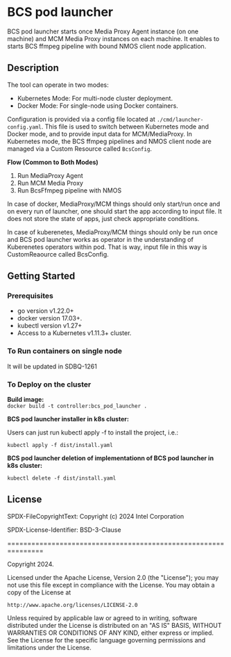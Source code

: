 # BCS pod launcher

BCS pod launcher starts once Media Proxy Agent instance (on one machine) and MCM Media Proxy instances on each machine. It enables to starts BCS ffmpeg pipeline with bound NMOS client node application.

## Description

The tool can operate in two modes:

- Kubernetes Mode: For multi-node cluster deployment.
- Docker Mode: For single-node using Docker containers.
  
Configuration is provided via a config file located at `./cmd/launcher-config.yaml`. This file is used to switch between Kubernetes mode and Docker mode, and to provide input data for MCM/MediaProxy. In Kubernetes mode, the BCS ffmpeg pipelines and NMOS client node are managed via a Custom Resource called `BcsConfig`.

**Flow (Common to Both Modes)**

1. Run MediaProxy Agent
2. Run MCM Media Proxy
3. Run BcsFfmpeg pipeline with NMOS

In case of docker, MediaProxy/MCM things should only start/run once and on every run of launcher, one should start the app according to input file. It does not store the state of apps, just check appropriate conditions.

In case of kuberenetes, MediaProxy/MCM things should only be run once and BCS pod launcher works as operator in the understanding of Kuberenetes operators within pod. That is way, input file in this way is CustomReaource called BcsConfig.

## Getting Started

### Prerequisites

- go version v1.22.0+
- docker version 17.03+.
- kubectl version v1.27+
- Access to a Kubernetes v1.11.3+ cluster.

### To Run containers on single node  

It will be updated in SDBQ-1261

### To Deploy on the cluster

**Build image:**  
`docker build -t controller:bcs_pod_launcher .`

**BCS pod launcher installer in k8s cluster:**  

Users can just run kubectl apply -f <URL for YAML BUNDLE> to install the project, i.e.:

`kubectl apply -f dist/install.yaml`

**BCS pod launcher deletion of implementationn of BCS pod launcher in k8s cluster:**  

`kubectl delete -f dist/install.yaml`


## License

SPDX-FileCopyrightText: Copyright (c) 2024 Intel Corporation

SPDX-License-Identifier: BSD-3-Clause

===============================================================

Copyright 2024.

Licensed under the Apache License, Version 2.0 (the "License");
you may not use this file except in compliance with the License.
You may obtain a copy of the License at

    http://www.apache.org/licenses/LICENSE-2.0

Unless required by applicable law or agreed to in writing, software
distributed under the License is distributed on an "AS IS" BASIS,
WITHOUT WARRANTIES OR CONDITIONS OF ANY KIND, either express or implied.
See the License for the specific language governing permissions and
limitations under the License.
